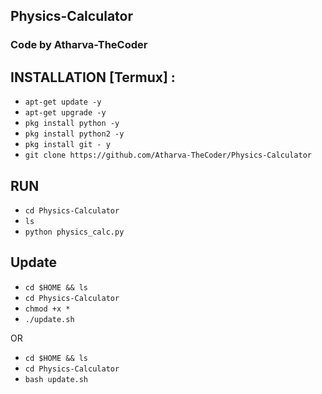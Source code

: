 ## Physics-Calculator
### Code by Atharva-TheCoder

## INSTALLATION [Termux] :

* `apt-get update -y`
* `apt-get upgrade -y`
* `pkg install python -y`
* `pkg install python2 -y`
* `pkg install git - y`
* `git clone https://github.com/Atharva-TheCoder/Physics-Calculator`

## RUN

* `cd Physics-Calculator`
* `ls`
* `python physics_calc.py`

## Update

* `cd $HOME && ls`
* `cd Physics-Calculator`
* `chmod +x *`
* `./update.sh`

OR

* `cd $HOME && ls`
* `cd Physics-Calculator`
* `bash update.sh`
